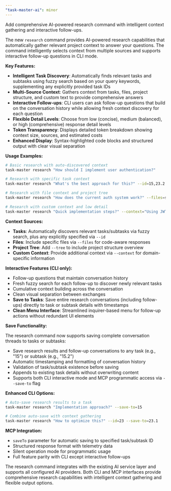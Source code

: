 ```yaml
---
"task-master-ai": minor
---
```


Add comprehensive AI-powered research command with intelligent context gathering and interactive follow-ups.

The new `research` command provides AI-powered research capabilities that automatically gather relevant project context to answer your questions. The command intelligently selects context from multiple sources and supports interactive follow-up questions in CLI mode.

**Key Features:**

- **Intelligent Task Discovery**: Automatically finds relevant tasks and subtasks using fuzzy search based on your query keywords, supplementing any explicitly provided task IDs
- **Multi-Source Context**: Gathers context from tasks, files, project structure, and custom text to provide comprehensive answers
- **Interactive Follow-ups**: CLI users can ask follow-up questions that build on the conversation history while allowing fresh context discovery for each question
- **Flexible Detail Levels**: Choose from low (concise), medium (balanced), or high (comprehensive) response detail levels
- **Token Transparency**: Displays detailed token breakdown showing context size, sources, and estimated costs
- **Enhanced Display**: Syntax-highlighted code blocks and structured output with clear visual separation

**Usage Examples:**

```bash
# Basic research with auto-discovered context
task-master research "How should I implement user authentication?"

# Research with specific task context
task-master research "What's the best approach for this?" --id=15,23.2

# Research with file context and project tree
task-master research "How does the current auth system work?" --files=src/auth.js,config/auth.json --tree

# Research with custom context and low detail
task-master research "Quick implementation steps?" --context="Using JWT tokens" --detail=low
```

**Context Sources:**

- **Tasks**: Automatically discovers relevant tasks/subtasks via fuzzy search, plus any explicitly specified via `--id`
- **Files**: Include specific files via `--files` for code-aware responses
- **Project Tree**: Add `--tree` to include project structure overview
- **Custom Context**: Provide additional context via `--context` for domain-specific information

**Interactive Features (CLI only):**

- Follow-up questions that maintain conversation history
- Fresh fuzzy search for each follow-up to discover newly relevant tasks
- Cumulative context building across the conversation
- Clean visual separation between exchanges
- **Save to Tasks**: Save entire research conversations (including follow-ups) directly to task or subtask details with timestamps
- **Clean Menu Interface**: Streamlined inquirer-based menu for follow-up actions without redundant UI elements

**Save Functionality:**

The research command now supports saving complete conversation threads to tasks or subtasks:

- Save research results and follow-up conversations to any task (e.g., "15") or subtask (e.g., "15.2")
- Automatic timestamping and formatting of conversation history
- Validation of task/subtask existence before saving
- Appends to existing task details without overwriting content
- Supports both CLI interactive mode and MCP programmatic access via `--save-to` flag

**Enhanced CLI Options:**

```bash
# Auto-save research results to a task
task-master research "Implementation approach?" --save-to=15

# Combine auto-save with context gathering
task-master research "How to optimize this?" --id=23 --save-to=23.1
```

**MCP Integration:**

- `saveTo` parameter for automatic saving to specified task/subtask ID
- Structured response format with telemetry data
- Silent operation mode for programmatic usage
- Full feature parity with CLI except interactive follow-ups

The research command integrates with the existing AI service layer and supports all configured AI providers. Both CLI and MCP interfaces provide comprehensive research capabilities with intelligent context gathering and flexible output options.

